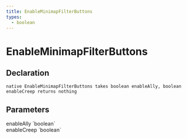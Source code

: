 ```yaml
---
title: EnableMinimapFilterButtons
types:
  - boolean
---
```


# EnableMinimapFilterButtons

## Declaration

```
native EnableMinimapFilterButtons takes boolean enableAlly, boolean enableCreep returns nothing
```

## Parameters
<dl>
  <dt>enableAlly `boolean`</dt>
  <dd></dd>

  <dt>enableCreep `boolean`</dt>
  <dd></dd>
</dl>